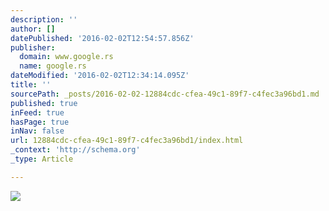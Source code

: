 ```yaml
---
description: ''
author: []
datePublished: '2016-02-02T12:54:57.856Z'
publisher:
  domain: www.google.rs
  name: google.rs
dateModified: '2016-02-02T12:34:14.095Z'
title: ''
sourcePath: _posts/2016-02-02-12884cdc-cfea-49c1-89f7-c4fec3a96bd1.md
published: true
inFeed: true
hasPage: true
inNav: false
url: 12884cdc-cfea-49c1-89f7-c4fec3a96bd1/index.html
_context: 'http://schema.org'
_type: Article

---
```

![](https://c1.staticflickr.com/5/4124/5193647302_63f8054ced_b.jpg)
